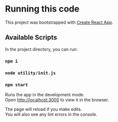 # Running this code

This project was bootstrapped with [Create React App](https://github.com/facebook/create-react-app).

## Available Scripts

In the project directory, you can run:

### `npm i `
### `node utility/init.js `
### `npm start `

Runs the app in the development mode.\
Open [http://localhost:3000](http://localhost:3000) to view it in the browser.

The page will reload if you make edits.\
You will also see any lint errors in the console.
